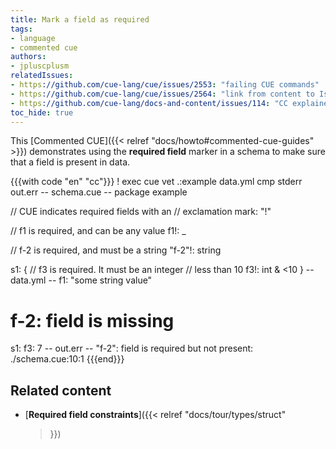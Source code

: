 ```yaml
---
title: Mark a field as required
tags:
- language
- commented cue
authors:
- jpluscplusm
relatedIssues:
- https://github.com/cue-lang/cue/issues/2553: "failing CUE commands"
- https://github.com/cue-lang/cue/issues/2564: "link from content to Issue"
- https://github.com/cue-lang/docs-and-content/issues/114: "CC explainer"
toc_hide: true
---
```


This [Commented CUE]({{< relref "docs/howto#commented-cue-guides" >}})
demonstrates using the **required field** marker in a schema to make sure that a
field is present in data.

{{{with code "en" "cc"}}}
! exec cue vet .:example data.yml
cmp stderr out.err
-- schema.cue --
package example

// CUE indicates required fields with an
// exclamation mark: "!"

// f1 is required, and can be any value
f1!: _

// f-2 is required, and must be a string
"f-2"!: string

s1: {
	// f3 is required. It must be an integer
	// less than 10
	f3!: int & <10
}
-- data.yml --
f1: "some string value"
# f-2: field is missing
s1:
  f3: 7
-- out.err --
"f-2": field is required but not present:
    ./schema.cue:10:1
{{{end}}}

## Related content

- [**Required field constraints**]({{< relref
    "docs/tour/types/struct"
  >}})
